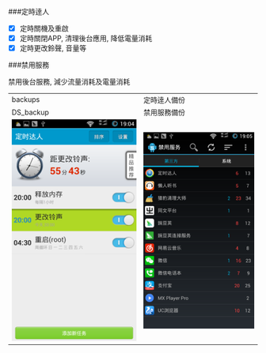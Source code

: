 ###定時逹人

- [x] 定時關機及重啟
- [x] 定時關閉APP, 清理後台應用, 降低電量消耗
- [x] 定時更改鈴聲, 音量等

###禁用服務

禁用後台服務, 減少流量消耗及電量消耗

| | |
| :-- | :-- |
| backups | 定時逹人備份 |
| DS_backup | 禁用服務備份 |
| <img width="410" src="img/1.png"> | <img width="410" src="img/2.png"> |